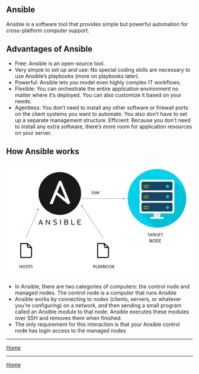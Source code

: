 ## Ansible

Ansible is a software tool that provides simple but powerful automation for cross-platform computer support.

## Advantages of Ansible
- Free: Ansible is an open-source tool.
- Very simple to set up and use: No special coding skills are necessary to use Ansible’s playbooks (more on playbooks later).
- Powerful: Ansible lets you model even highly complex IT workflows. 
- Flexible: You can orchestrate the entire application environment no matter where it’s deployed. You can also customize it based on your needs.
- Agentless: You don’t need to install any other software or firewall ports on the client systems you want to automate. You also don’t have to set up a separate management structure.
Efficient: Because you don’t need to install any extra software, there’s more room for application resources on your server.


## How Ansible works
![ansible.png](../images/ansible.png  "ansible.png")

- In Ansible, there are two categories of computers: the control node and managed nodes. The control node is a computer that runs Ansible
- Ansible works by connecting to nodes (clients, servers, or whatever you're configuring) on a network, and then sending a small program called an Ansible module to that node. Ansible executes these modules over SSH and removes them when finished.
- The only requirement for this interaction is that your Ansible control node has login access to the managed nodes

___

[Home](../README.md)

___

[Home](../README.md)